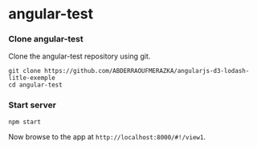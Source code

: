 # angular-test

### Clone angular-test

Clone the angular-test repository using git.

```
git clone https://github.com/ABDERRAOUFMERAZKA/angularjs-d3-lodash-litle-exemple
cd angular-test
```

### Start server

```
npm start
```

Now browse to the app at `http://localhost:8000/#!/view1`.
